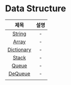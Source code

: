 # Data Structure
| 제목 | 설명 |
| :-: | :-: |
| [String](https://github.com/KayAhn0126/SwiftCT/tree/main/DataStructure/String) | - |
| [Array](https://github.com/KayAhn0126/SwiftCT/tree/main/DataStructure/Array) | - |
| [Dictionary](https://github.com/KayAhn0126/SwiftCT/tree/main/DataStructure/Dictionary) | - |
| [Stack](https://github.com/KayAhn0126/SwiftCT/tree/main/DataStructure/Stack) | - |
| [Queue](https://github.com/KayAhn0126/SwiftCT/tree/main/DataStructure/Queue)| - |
| [DeQueue](https://github.com/KayAhn0126/SwiftCT/tree/main/DataStructure/DoubleEndedQueue) | - |
| | |
